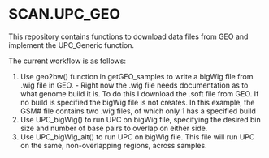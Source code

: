 # SCAN.UPC_GEO

This repository contains functions to download data files from GEO and implement the UPC_Generic function.

The current workflow is as follows:
  1.  Use geo2bw() function in getGEO_samples to write a bigWig file from .wig file in GEO.
    - Right now the .wig file needs documentation as to what genome build it is.  To do this I download the .soft file from GEO.         If no build is specified the bigWig file is not creates.  In this example, the GSM# file contains two .wig files, of            which only 1 has a specified build
  2.  Use UPC_bigWig() to run UPC on bigWig file, specifying the desired bin size and number of base pairs to overlap on either side.
  3.  Use UPC_bigWig_alt() to run UPC on bigWig file.  This file will run UPC on the same, non-overlapping regions, across samples.
